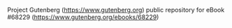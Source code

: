 Project Gutenberg (https://www.gutenberg.org) public repository for
eBook #68229 (https://www.gutenberg.org/ebooks/68229)
